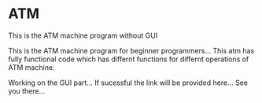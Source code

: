 # ATM
This is the ATM machine program without GUI
  
  This is the ATM machine program for beginner programmers...
This atm has fully functional code which has differnt functions for differnt operations of ATM machine.

Working on the GUI part... 
If sucessful the link will be provided here...
See you there...
